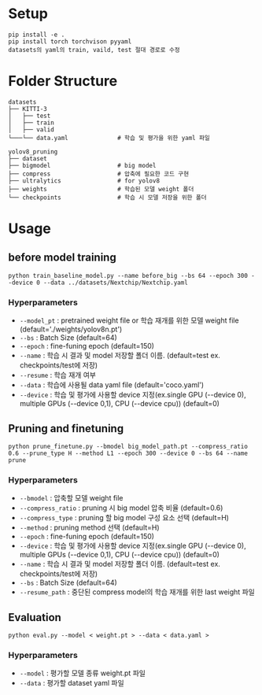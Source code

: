 # Setup
```
pip install -e .
pip install torch torchvison pyyaml
datasets의 yaml의 train, vaild, test 절대 경로로 수정
```
# Folder Structure
```
datasets
├── KITTI-3 
│   ├── test 
│   ├── train
│   ├── valid 
└───└── data.yaml              # 학습 및 평가을 위한 yaml 파일

yolov8_pruning
├── dataset                    
├── bigmodel                   # big model
├── compress                   # 압축에 필요한 코드 구현
├── ultralytics                # for yolov8
├── weights                    # 학습된 모델 weight 폴더
└── checkpoints                # 학습 시 모델 저장을 위한 폴더
```

# Usage
## before model training
```
python train_baseline_model.py --name before_big --bs 64 --epoch 300 --device 0 --data ../datasets/Nextchip/Nextchip.yaml
```
### Hyperparameters
- ```--model_pt``` : pretrained weight file or 학습 재개를 위한 모델 weight file (default='./weights/yolov8n.pt')
- ```--bs``` : Batch Size (default=64)
- ```--epoch``` : fine-funing epoch (default=150)
- ```--name``` : 학습 시 결과 및 model 저장할 폴더 이름. (default=test ex. checkpoints/test에 저장)
- ```--resume``` : 학습 재개 여부
- ```--data``` : 학습에 사용될  data yaml file (default='coco.yaml')
- ```--device``` : 학습 및 평가에 사용할 device 지정(ex.single GPU (--device 0), multiple GPUs (--device 0,1), CPU (--device cpu))  (default=0)

## Pruning and finetuning
```
python prune_finetune.py --bmodel big_model_path.pt --compress_ratio 0.6 --prune_type H --method L1 --epoch 300 --device 0 --bs 64 --name prune
```
### Hyperparameters
- ```--bmodel``` : 압축할 모델 weight file
- ```--compress_ratio``` : pruning 시 big model 압축 비율 (default=0.6)
- ```--compress_type``` : pruning 할 big model 구성 요소 선택 (default=H)
- ```--method``` : pruning method 선택 (default=H)
- ```--epoch``` : fine-funing epoch (default=150)
- ```--device``` : 학습 및 평가에 사용할 device 지정(ex.single GPU (--device 0), multiple GPUs (--device 0,1), CPU (--device cpu))  (default=0)
- ```--name``` : 학습 시 결과 및 model 저장할 폴더 이름. (default=test ex. checkpoints/test에 저장)
- ```--bs``` : Batch Size (default=64)
- ```--resume_path``` : 중단된 compress model의 학습 재개를 위한 last weight 파일

## Evaluation
```
python eval.py --model < weight.pt > --data < data.yaml >
```
### Hyperparameters
- ```--model``` : 평가할 모델 종류 weight.pt 파일
- ```--data```  : 평가할 dataset yaml 파일


